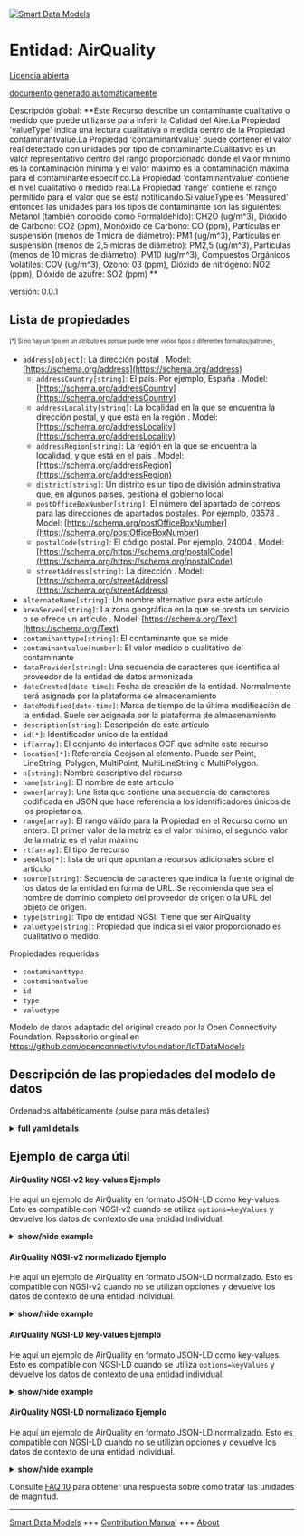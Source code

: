 <!-- 10-Header -->  
[![Smart Data Models](https://smartdatamodels.org/wp-content/uploads/2022/01/SmartDataModels_logo.png "Logo")](https://smartdatamodels.org)  
Entidad: AirQuality  
===================<!-- /10-Header -->  
<!-- 15-License -->  
[Licencia abierta](https://github.com/smart-data-models//dataModel.OCF/blob/master/AirQuality/LICENSE.md)  
[documento generado automáticamente](https://docs.google.com/presentation/d/e/2PACX-1vTs-Ng5dIAwkg91oTTUdt8ua7woBXhPnwavZ0FxgR8BsAI_Ek3C5q97Nd94HS8KhP-r_quD4H0fgyt3/pub?start=false&loop=false&delayms=3000#slide=id.gb715ace035_0_60)  
<!-- /15-License -->  
<!-- 20-Description -->  
Descripción global: **Este Recurso describe un contaminante cualitativo o medido que puede utilizarse para inferir la Calidad del Aire.La Propiedad 'valueType' indica una lectura cualitativa o medida dentro de la Propiedad contaminantvalue.La Propiedad 'contaminantvalue' puede contener el valor real detectado con unidades por tipo de contaminante.Cualitativo es un valor representativo dentro del rango proporcionado donde el valor mínimo es la contaminación mínima y el valor máximo es la contaminación máxima para el contaminante específico.La Propiedad 'contaminantvalue' contiene el nivel cualitativo o medido real.La Propiedad 'range' contiene el rango permitido para el valor que se está notificando.Si valueType es 'Measured' entonces las unidades para los tipos de contaminante son las siguientes: Metanol (también conocido como Formaldehído): CH2O (ug/m^3), Dióxido de Carbono: CO2 (ppm), Monóxido de Carbono: CO (ppm), Partículas en suspensión (menos de 1 micra de diámetro): PM1 (ug/m^3), Partículas en suspensión (menos de 2,5 micras de diámetro): PM2,5 (ug/m^3), Partículas (menos de 10 micras de diámetro): PM10 (ug/m^3), Compuestos Orgánicos Volátiles: COV (ug/m^3), Ozono: 03 (ppm), Dióxido de nitrógeno: NO2 (ppm), Dióxido de azufre: SO2 (ppm) **  
versión: 0.0.1  
<!-- /20-Description -->  
<!-- 30-PropertiesList -->  

## Lista de propiedades  

<sup><sub>[*] Si no hay un tipo en un atributo es porque puede tener varios tipos o diferentes formatos/patrones</sub></sup>.  
- `address[object]`: La dirección postal  . Model: [https://schema.org/address](https://schema.org/address)	- `addressCountry[string]`: El país. Por ejemplo, España  . Model: [https://schema.org/addressCountry](https://schema.org/addressCountry)  
	- `addressLocality[string]`: La localidad en la que se encuentra la dirección postal, y que está en la región  . Model: [https://schema.org/addressLocality](https://schema.org/addressLocality)  
	- `addressRegion[string]`: La región en la que se encuentra la localidad, y que está en el país  . Model: [https://schema.org/addressRegion](https://schema.org/addressRegion)  
	- `district[string]`: Un distrito es un tipo de división administrativa que, en algunos países, gestiona el gobierno local    
	- `postOfficeBoxNumber[string]`: El número del apartado de correos para las direcciones de apartados postales. Por ejemplo, 03578  . Model: [https://schema.org/postOfficeBoxNumber](https://schema.org/postOfficeBoxNumber)  
	- `postalCode[string]`: El código postal. Por ejemplo, 24004  . Model: [https://schema.org/https://schema.org/postalCode](https://schema.org/https://schema.org/postalCode)  
	- `streetAddress[string]`: La dirección  . Model: [https://schema.org/streetAddress](https://schema.org/streetAddress)  
- `alternateName[string]`: Un nombre alternativo para este artículo  - `areaServed[string]`: La zona geográfica en la que se presta un servicio o se ofrece un artículo  . Model: [https://schema.org/Text](https://schema.org/Text)- `contaminanttype[string]`: El contaminante que se mide  - `contaminantvalue[number]`: El valor medido o cualitativo del contaminante  - `dataProvider[string]`: Una secuencia de caracteres que identifica al proveedor de la entidad de datos armonizada  - `dateCreated[date-time]`: Fecha de creación de la entidad. Normalmente será asignada por la plataforma de almacenamiento  - `dateModified[date-time]`: Marca de tiempo de la última modificación de la entidad. Suele ser asignada por la plataforma de almacenamiento  - `description[string]`: Descripción de este artículo  - `id[*]`: Identificador único de la entidad  - `if[array]`: El conjunto de interfaces OCF que admite este recurso  - `location[*]`: Referencia Geojson al elemento. Puede ser Point, LineString, Polygon, MultiPoint, MultiLineString o MultiPolygon.  - `n[string]`: Nombre descriptivo del recurso  - `name[string]`: El nombre de este artículo  - `owner[array]`: Una lista que contiene una secuencia de caracteres codificada en JSON que hace referencia a los identificadores únicos de los propietarios.  - `range[array]`: El rango válido para la Propiedad en el Recurso como un entero. El primer valor de la matriz es el valor mínimo, el segundo valor de la matriz es el valor máximo  - `rt[array]`: El tipo de recurso  - `seeAlso[*]`: lista de uri que apuntan a recursos adicionales sobre el artículo  - `source[string]`: Secuencia de caracteres que indica la fuente original de los datos de la entidad en forma de URL. Se recomienda que sea el nombre de dominio completo del proveedor de origen o la URL del objeto de origen.  - `type[string]`: Tipo de entidad NGSI. Tiene que ser AirQuality  - `valuetype[string]`: Propiedad que indica si el valor proporcionado es cualitativo o medido.  <!-- /30-PropertiesList -->  
<!-- 35-RequiredProperties -->  
Propiedades requeridas  
- `contaminanttype`  - `contaminantvalue`  - `id`  - `type`  - `valuetype`  <!-- /35-RequiredProperties -->  
<!-- 40-RequiredProperties -->  
Modelo de datos adaptado del original creado por la Open Connectivity Foundation. Repositorio original en https://github.com/openconnectivityfoundation/IoTDataModels  
<!-- /40-RequiredProperties -->  
<!-- 50-DataModelHeader -->  
## Descripción de las propiedades del modelo de datos  
Ordenados alfabéticamente (pulse para más detalles)  
<!-- /50-DataModelHeader -->  
<!-- 60-ModelYaml -->  
<details><summary><strong>full yaml details</strong></summary>    
```yaml  
AirQuality:    
  description: 'This Resource describes a qualitative or measured contaminant that can be used to infer Air Quality.The Property ''valueType'' indicates a qualitative or measured reading within the contaminantvalue Property.The Property ''contaminantvalue'' can contain the actual sensed value with units per contaminant type.Qualitative is a representative value within the range provided where the minimum value is minimum contamination and maximum value is maximum contamination for the specific contaminant.The Property ''contaminantvalue'' contains the actual measured or qualitative level.The Property ''range'' contains the allowed range for the value that is being reported.If valueType is ''Measured'' then the units for the contaminant types are as follows: Methanol (also known as Formaldehyde): CH2O (ug/m^3), Carbon Dioxide: CO2 (ppm), Carbon Monoxide: CO (ppm), Particulate Matter (less than 1 micron in diameter): PM1 (ug/m^3), Particulate Matter (less than 2.5 microns in diameter): PM2.5 (ug/m^3), Particulate Matter (less than 10 microns in diameter): PM10 (ug/m^3), Volatile Organic Compounds: VOC (ug/m^3), Ozone: 03 (ppm), Nitrogen dioxide: NO2 (ppm), Sulphur dioxide: SO2 (ppm) '    
  properties:    
    address:    
      description: The mailing address    
      properties:    
        addressCountry:    
          description: 'The country. For example, Spain'    
          type: string    
          x-ngsi:    
            model: https://schema.org/addressCountry    
            type: Property    
        addressLocality:    
          description: 'The locality in which the street address is, and which is in the region'    
          type: string    
          x-ngsi:    
            model: https://schema.org/addressLocality    
            type: Property    
        addressRegion:    
          description: 'The region in which the locality is, and which is in the country'    
          type: string    
          x-ngsi:    
            model: https://schema.org/addressRegion    
            type: Property    
        district:    
          description: 'A district is a type of administrative division that, in some countries, is managed by the local government'    
          type: string    
          x-ngsi:    
            type: Property    
        postOfficeBoxNumber:    
          description: 'The post office box number for PO box addresses. For example, 03578'    
          type: string    
          x-ngsi:    
            model: https://schema.org/postOfficeBoxNumber    
            type: Property    
        postalCode:    
          description: 'The postal code. For example, 24004'    
          type: string    
          x-ngsi:    
            model: https://schema.org/https://schema.org/postalCode    
            type: Property    
        streetAddress:    
          description: The street address    
          type: string    
          x-ngsi:    
            model: https://schema.org/streetAddress    
            type: Property    
        streetNr:    
          description: Number identifying a specific property on a public street    
          type: string    
          x-ngsi:    
            type: Property    
      type: object    
      x-ngsi:    
        model: https://schema.org/address    
        type: Property    
    alternateName:    
      description: An alternative name for this item    
      type: string    
      x-ngsi:    
        type: Property    
    areaServed:    
      description: The geographic area where a service or offered item is provided    
      type: string    
      x-ngsi:    
        model: https://schema.org/Text    
        type: Property    
    contaminanttype:    
      description: The contaminant being measured    
      enum:    
        - CH2O    
        - CO2    
        - CO    
        - PM1    
        - PM2.5    
        - PM10    
        - VOC    
        - Smoke    
        - Odor    
        - AirPollution    
        - NO2    
        - SO2    
        - O3    
      readOnly: true    
      type: string    
      x-ngsi:    
        type: Property    
    contaminantvalue:    
      description: The measured or qualitative value for the contaminant    
      readOnly: true    
      type: number    
      x-ngsi:    
        type: Property    
    dataProvider:    
      description: A sequence of characters identifying the provider of the harmonised data entity    
      type: string    
      x-ngsi:    
        type: Property    
    dateCreated:    
      description: Entity creation timestamp. This will usually be allocated by the storage platform    
      format: date-time    
      type: string    
      x-ngsi:    
        type: Property    
    dateModified:    
      description: Timestamp of the last modification of the entity. This will usually be allocated by the storage platform    
      format: date-time    
      type: string    
      x-ngsi:    
        type: Property    
    description:    
      description: A description of this item    
      type: string    
      x-ngsi:    
        type: Property    
    id:    
      anyOf:    
        - description: Identifier format of any NGSI entity    
          maxLength: 256    
          minLength: 1    
          pattern: ^[\w\-\.\{\}\$\+\*\[\]`|~^@!,:\\]+$    
          type: string    
          x-ngsi:    
            type: Property    
        - description: Identifier format of any NGSI entity    
          format: uri    
          type: string    
          x-ngsi:    
            type: Property    
      description: Unique identifier of the entity    
      x-ngsi:    
        type: Property    
    if:    
      description: The OCF Interface set supported by this Resource    
      items:    
        enum:    
          - oic.if.s    
          - oic.if.baseline    
        type: string    
      minItems: 2    
      readOnly: true    
      type: array    
      uniqueItems: true    
      x-ngsi:    
        type: Property    
    location:    
      description: 'Geojson reference to the item. It can be Point, LineString, Polygon, MultiPoint, MultiLineString or MultiPolygon'    
      oneOf:    
        - description: Geojson reference to the item. Point    
          properties:    
            bbox:    
              items:    
                type: number    
              minItems: 4    
              type: array    
            coordinates:    
              items:    
                type: number    
              minItems: 2    
              type: array    
            type:    
              enum:    
                - Point    
              type: string    
          required:    
            - type    
            - coordinates    
          title: GeoJSON Point    
          type: object    
          x-ngsi:    
            type: GeoProperty    
        - description: Geojson reference to the item. LineString    
          properties:    
            bbox:    
              items:    
                type: number    
              minItems: 4    
              type: array    
            coordinates:    
              items:    
                items:    
                  type: number    
                minItems: 2    
                type: array    
              minItems: 2    
              type: array    
            type:    
              enum:    
                - LineString    
              type: string    
          required:    
            - type    
            - coordinates    
          title: GeoJSON LineString    
          type: object    
          x-ngsi:    
            type: GeoProperty    
        - description: Geojson reference to the item. Polygon    
          properties:    
            bbox:    
              items:    
                type: number    
              minItems: 4    
              type: array    
            coordinates:    
              items:    
                items:    
                  items:    
                    type: number    
                  minItems: 2    
                  type: array    
                minItems: 4    
                type: array    
              type: array    
            type:    
              enum:    
                - Polygon    
              type: string    
          required:    
            - type    
            - coordinates    
          title: GeoJSON Polygon    
          type: object    
          x-ngsi:    
            type: GeoProperty    
        - description: Geojson reference to the item. MultiPoint    
          properties:    
            bbox:    
              items:    
                type: number    
              minItems: 4    
              type: array    
            coordinates:    
              items:    
                items:    
                  type: number    
                minItems: 2    
                type: array    
              type: array    
            type:    
              enum:    
                - MultiPoint    
              type: string    
          required:    
            - type    
            - coordinates    
          title: GeoJSON MultiPoint    
          type: object    
          x-ngsi:    
            type: GeoProperty    
        - description: Geojson reference to the item. MultiLineString    
          properties:    
            bbox:    
              items:    
                type: number    
              minItems: 4    
              type: array    
            coordinates:    
              items:    
                items:    
                  items:    
                    type: number    
                  minItems: 2    
                  type: array    
                minItems: 2    
                type: array    
              type: array    
            type:    
              enum:    
                - MultiLineString    
              type: string    
          required:    
            - type    
            - coordinates    
          title: GeoJSON MultiLineString    
          type: object    
          x-ngsi:    
            type: GeoProperty    
        - description: Geojson reference to the item. MultiLineString    
          properties:    
            bbox:    
              items:    
                type: number    
              minItems: 4    
              type: array    
            coordinates:    
              items:    
                items:    
                  items:    
                    items:    
                      type: number    
                    minItems: 2    
                    type: array    
                  minItems: 4    
                  type: array    
                type: array    
              type: array    
            type:    
              enum:    
                - MultiPolygon    
              type: string    
          required:    
            - type    
            - coordinates    
          title: GeoJSON MultiPolygon    
          type: object    
          x-ngsi:    
            type: GeoProperty    
      x-ngsi:    
        type: GeoProperty    
    n:    
      description: Friendly name of the Resource    
      maxLength: 64    
      readOnly: true    
      type: string    
      x-ngsi:    
        type: Property    
    name:    
      description: The name of this item    
      type: string    
      x-ngsi:    
        type: Property    
    owner:    
      description: A List containing a JSON encoded sequence of characters referencing the unique Ids of the owner(s)    
      items:    
        anyOf:    
          - description: Identifier format of any NGSI entity    
            maxLength: 256    
            minLength: 1    
            pattern: ^[\w\-\.\{\}\$\+\*\[\]`|~^@!,:\\]+$    
            type: string    
            x-ngsi:    
              type: Property    
          - description: Identifier format of any NGSI entity    
            format: uri    
            type: string    
            x-ngsi:    
              type: Property    
        description: Unique identifier of the entity    
        x-ngsi:    
          type: Property    
      type: array    
      x-ngsi:    
        type: Property    
    range:    
      description: 'The valid range for the Property in the Resource as an integer. The first value in the array is the minimum value, the second value in the array is the maximum value'    
      items:    
        type: integer    
      maxItems: 2    
      minItems: 2    
      readOnly: true    
      type: array    
      x-ngsi:    
        type: Property    
    rt:    
      description: The Resource Type    
      items:    
        enum:    
          - oic.r.airquality    
        maxLength: 64    
        type: string    
      minItems: 1    
      readOnly: true    
      type: array    
      uniqueItems: true    
      x-ngsi:    
        type: Property    
    seeAlso:    
      description: list of uri pointing to additional resources about the item    
      oneOf:    
        - items:    
            format: uri    
            type: string    
          minItems: 1    
          type: array    
        - format: uri    
          type: string    
      x-ngsi:    
        type: Property    
    source:    
      description: 'A sequence of characters giving the original source of the entity data as a URL. Recommended to be the fully qualified domain name of the source provider, or the URL to the source object'    
      type: string    
      x-ngsi:    
        type: Property    
    type:    
      description: NGSI entity type. It has to be AirQuality    
      enum:    
        - AirQuality    
      type: string    
      x-ngsi:    
        type: Property    
    valuetype:    
      description: The property that indicates whether the provided value is qualitative or measured    
      enum:    
        - Qualitative    
        - Measured    
      readOnly: true    
      type: string    
      x-ngsi:    
        type: Property    
  required:    
    - contaminantvalue    
    - contaminanttype    
    - valuetype    
    - id    
    - type    
  type: object    
  x-derived-from: https://raw.githubusercontent.com/openconnectivityfoundation/IoTDataModels/master/AirQualityResURI.swagger.json    
  x-disclaimer: 'Redistribution and use in source and binary forms, with or without modification, are permitted  provided that the license conditions are met. Copyleft (c) 2022 Contributors to Smart Data Models Program'    
  x-license-url: https://github.com/smart-data-models/dataModel.OCF/blob/master/AirQuality/LICENSE.md    
  x-model-schema: https://smart-data-models.github.io/dataModel.OCF/AirQuality/schema.json    
  x-model-tags: OCF    
  x-version: 0.0.1    
```  
</details>    
<!-- /60-ModelYaml -->  
<!-- 70-MiddleNotes -->  
<!-- /70-MiddleNotes -->  
<!-- 80-Examples -->  
## Ejemplo de carga útil  
#### AirQuality NGSI-v2 key-values Ejemplo  
He aquí un ejemplo de AirQuality en formato JSON-LD como key-values. Esto es compatible con NGSI-v2 cuando se utiliza `options=keyValues` y devuelve los datos de contexto de una entidad individual.  
<details><summary><strong>show/hide example</strong></summary>    
```json  
{  
  "id": "urn:ngsi-ld:AirQuality:id:PFXO:54743602",  
  "dateCreated": "2001-08-05T08:57:06Z",  
  "dateModified": "1981-11-22T02:48:46Z",  
  "source": "Lose involve civil region expert similar visit church. Continue cultural of quite since mother. Garden outside spend wind.",  
  "name": "Reality election expert. Ball your section why strong baby. Ahead usually front price daughter. Go common draw high.",  
  "alternateName": "Party design avoid technology dinner whatever. Baby hold reduce speech. Inside great certain today want member start.",  
  "description": "Choice behavior two direction type reduce wish. Tough responsibility choice though party. Energy so development across many traditional scene trade.",  
  "dataProvider": "Challenge nothing financial about off cup. Cup movement accept professional source stock couple charge. Ready everyone decade choose news nearly sell.",  
  "owner": [  
    "urn:ngsi-ld:AirQuality:items:MMLD:94586360",  
    "urn:ngsi-ld:AirQuality:items:QUQB:11049322"  
  ],  
  "seeAlso": [  
    "urn:ngsi-ld:AirQuality:items:QRGK:95918228",  
    "urn:ngsi-ld:AirQuality:items:XRLP:04774136"  
  ],  
  "location": {  
    "type": "Point",  
    "coordinates": [  
      9.815136,  
      -92.524037  
    ]  
  },  
  "address": {  
    "streetAddress": "Couple sense senior bar imagine voice. Risk letter reduce commercial. End size building remember respond southern. Teacher friend home risk.",  
    "addressLocality": "Tough former data TV. Fact huge someone recent easy point.",  
    "addressRegion": "Guess however serious author true left always. Determine police name home start.",  
    "addressCountry": "Those either bring per. Drug event listen movie. Decide score quite today successful eye effort.",  
    "postalCode": "Night sometimes wrong candidate something media bit. Old course do heart responsibility color important.",  
    "postOfficeBoxNumber": "Network wife theory. Whether lose agreement history though."  
  },  
  "areaServed": "Another consumer upon across our. True enough year big compare among. Off financial thank reach.",  
  "rt": [  
    "oic.r.airquality",  
    "oic.r.airquality"  
  ],  
  "contaminanttype": "CH2O",  
  "valuetype": "Qualitative",  
  "contaminantvalue": {  
    "type": "Property",  
    "value": 864  
  },  
  "n": "American whole magazine truth stop whose. On traditional measure example sense peace. Would mouth relate own chair.",  
  "range": [  
    864,  
    864  
  ],  
  "if": [  
    "oic.if.s",  
    "oic.if.baseline"  
  ],  
  "type": "AirQuality"  
}  
```  
</details>  
#### AirQuality NGSI-v2 normalizado Ejemplo  
He aquí un ejemplo de AirQuality en formato JSON-LD normalizado. Esto es compatible con NGSI-v2 cuando no se utilizan opciones y devuelve los datos de contexto de una entidad individual.  
<details><summary><strong>show/hide example</strong></summary>    
```json  
{  
  "id": {  
    "type": "string",  
    "value": "urn:ngsi-ld:AirQuality:id:PFXO:54743602"  
  },  
  "dateCreated": {  
    "format": "date-time",  
    "type": "string",  
    "value": "2001-08-05T08:57:06Z"  
  },  
  "dateModified": {  
    "format": "date-time",  
    "type": "string",  
    "value": "1981-11-22T02:48:46Z"  
  },  
  "source": {  
    "type": "string",  
    "value": "Lose involve civil region expert similar visit church. Continue cultural of quite since mother. Garden outside spend wind."  
  },  
  "name": {  
    "type": "string",  
    "value": "Reality election expert. Ball your section why strong baby. Ahead usually front price daughter. Go common draw high."  
  },  
  "alternateName": {  
    "type": "string",  
    "value": "Party design avoid technology dinner whatever. Baby hold reduce speech. Inside great certain today want member start."  
  },  
  "description": {  
    "type": "string",  
    "value": "Choice behavior two direction type reduce wish. Tough responsibility choice though party. Energy so development across many traditional scene trade."  
  },  
  "dataProvider": {  
    "type": "string",  
    "value": "Challenge nothing financial about off cup. Cup movement accept professional source stock couple charge. Ready everyone decade choose news nearly sell."  
  },  
  "owner": {  
    "type": "array",  
    "value": [  
      "urn:ngsi-ld:AirQuality:items:MMLD:94586360",  
      "urn:ngsi-ld:AirQuality:items:QUQB:11049322"  
    ]  
  },  
  "seeAlso": {  
    "type": "array",  
    "value": [  
      "urn:ngsi-ld:AirQuality:items:QRGK:95918228",  
      "urn:ngsi-ld:AirQuality:items:XRLP:04774136"  
    ]  
  },  
  "location": {  
    "type": "object",  
    "value": {  
      "type": "Point",  
      "coordinates": [  
        9.815136,  
        -92.524037  
      ]  
    }  
  },  
  "address": {  
    "type": "object",  
    "value": {  
      "streetAddress": "Couple sense senior bar imagine voice. Risk letter reduce commercial. End size building remember respond southern. Teacher friend home risk.",  
      "addressLocality": "Tough former data TV. Fact huge someone recent easy point.",  
      "addressRegion": "Guess however serious author true left always. Determine police name home start.",  
      "addressCountry": "Those either bring per. Drug event listen movie. Decide score quite today successful eye effort.",  
      "postalCode": "Night sometimes wrong candidate something media bit. Old course do heart responsibility color important.",  
      "postOfficeBoxNumber": "Network wife theory. Whether lose agreement history though."  
    }  
  },  
  "areaServed": {  
    "type": "string",  
    "value": "Another consumer upon across our. True enough year big compare among. Off financial thank reach."  
  },  
  "rt": {  
    "type": "array",  
    "value": [  
      "oic.r.airquality",  
      "oic.r.airquality"  
    ]  
  },  
  "contaminanttype": {  
    "type": "string",  
    "value": "CH2O"  
  },  
  "valuetype": {  
    "type": "string",  
    "value": "Qualitative"  
  },  
  "contaminantvalue": {  
    "type": "object",  
    "value": {  
      "type": "Property",  
      "value": 864  
    }  
  },  
  "n": {  
    "type": "string",  
    "value": "American whole magazine truth stop whose. On traditional measure example sense peace. Would mouth relate own chair."  
  },  
  "range": {  
    "type": "array",  
    "value": [  
      864,  
      864  
    ]  
  },  
  "if": {  
    "type": "array",  
    "value": [  
      "oic.if.s",  
      "oic.if.baseline"  
    ]  
  },  
  "type": {  
    "type": "string",  
    "value": "AirQuality"  
  }  
}  
```  
</details>  
#### AirQuality NGSI-LD key-values Ejemplo  
He aquí un ejemplo de AirQuality en formato JSON-LD como key-values. Esto es compatible con NGSI-LD cuando se utiliza `options=keyValues` y devuelve los datos de contexto de una entidad individual.  
<details><summary><strong>show/hide example</strong></summary>    
```json  
{  
    "id": "urn:ngsi-ld:AirQuality:id:PFXO:54743602",  
    "dateCreated": "2001-08-05T08:57:06Z",  
    "dateModified": "1981-11-22T02:48:46Z",  
    "source": "Lose involve civil region expert similar visit church. Continue cultural of quite since mother. Garden outside spend wind.",  
    "name": "Reality election expert. Ball your section why strong baby. Ahead usually front price daughter. Go common draw high.",  
    "alternateName": "Party design avoid technology dinner whatever. Baby hold reduce speech. Inside great certain today want member start.",  
    "description": "Choice behavior two direction type reduce wish. Tough responsibility choice though party. Energy so development across many traditional scene trade.",  
    "dataProvider": "Challenge nothing financial about off cup. Cup movement accept professional source stock couple charge. Ready everyone decade choose news nearly sell.",  
    "owner": [  
        "urn:ngsi-ld:AirQuality:items:MMLD:94586360",  
        "urn:ngsi-ld:AirQuality:items:QUQB:11049322"  
    ],  
    "seeAlso": [  
        "urn:ngsi-ld:AirQuality:items:QRGK:95918228",  
        "urn:ngsi-ld:AirQuality:items:XRLP:04774136"  
    ],  
    "location": {  
        "type": "Point",  
        "coordinates": [  
            9.815136,  
            -92.524037  
        ]  
    },  
    "address": {  
        "streetAddress": "Couple sense senior bar imagine voice. Risk letter reduce commercial. End size building remember respond southern. Teacher friend home risk.",  
        "addressLocality": "Tough former data TV. Fact huge someone recent easy point.",  
        "addressRegion": "Guess however serious author true left always. Determine police name home start.",  
        "addressCountry": "Those either bring per. Drug event listen movie. Decide score quite today successful eye effort.",  
        "postalCode": "Night sometimes wrong candidate something media bit. Old course do heart responsibility color important.",  
        "postOfficeBoxNumber": "Network wife theory. Whether lose agreement history though."  
    },  
    "areaServed": "Another consumer upon across our. True enough year big compare among. Off financial thank reach.",  
    "rt": [  
        "oic.r.airquality",  
        "oic.r.airquality"  
    ],  
    "contaminanttype": "CH2O",  
    "valuetype": "Qualitative",  
    "contaminantvalue": {  
        "type": "Property",  
        "value": 864  
    },  
    "n": "American whole magazine truth stop whose. On traditional measure example sense peace. Would mouth relate own chair.",  
    "range": [  
        864,  
        864  
    ],  
    "if": [  
        "oic.if.s",  
        "oic.if.baseline"  
    ],  
    "type": "AirQuality",  
    "@context": [  
        "https://smartdatamodels.org/context.jsonld",  
        "https://raw.githubusercontent.com/smart-data-models/dataModel.OCF/master/context.jsonld"  
    ]  
}  
```  
</details>  
#### AirQuality NGSI-LD normalizado Ejemplo  
He aquí un ejemplo de AirQuality en formato JSON-LD normalizado. Esto es compatible con NGSI-LD cuando no se utilizan opciones y devuelve los datos de contexto de una entidad individual.  
<details><summary><strong>show/hide example</strong></summary>    
```json  
{  
    "id": "urn:ngsi-ld:AirQuality:id:LNQC:72550215",  
    "dateCreated": {  
        "type": "Property",  
        "value": {  
            "@type": "DateTime",  
            "@value": "1977-12-12T05:27:39Z"  
        }  
    },  
    "dateModified": {  
        "type": "Property",  
        "value": {  
            "@type": "DateTime",  
            "@value": "2013-02-06T05:53:44Z"  
        }  
    },  
    "source": {  
        "type": "Property",  
        "value": "Successful he may. Civil soldier well whom challenge anyone. True director bad material control but. Want entire nothing herself middle song."  
    },  
    "name": {  
        "type": "Property",  
        "value": "Finish line north particularly wait step. Child argue add."  
    },  
    "alternateName": {  
        "type": "Property",  
        "value": "Do especially world tonight remember."  
    },  
    "description": {  
        "type": "Property",  
        "value": "Film wish edge star address lose action drive. Safe may decide college. Agent everybody available party range. Owner turn baby response."  
    },  
    "dataProvider": {  
        "type": "Property",  
        "value": "Quickly boy hour indeed wish success. Police break reach able unit. Particularly painting around light lose."  
    },  
    "owner": {  
        "type": "Property",  
        "value": [  
            "urn:ngsi-ld:AirQuality:items:CBIB:33216193",  
            "urn:ngsi-ld:AirQuality:items:RJZC:40470330"  
        ]  
    },  
    "seeAlso": {  
        "type": "Property",  
        "value": [  
            "urn:ngsi-ld:AirQuality:items:IZCL:58197135"  
        ]  
    },  
    "location": {  
        "type": "Property",  
        "value": {  
            "type": "Point",  
            "coordinates": [  
                16.41076,  
                -119.319515  
            ]  
        }  
    },  
    "address": {  
        "type": "Property",  
        "value": {  
            "streetAddress": "Create policy name full. Trial care card along open investment. Individual great while knowledge.",  
            "addressLocality": "Parent school through visit property various nature. Position picture a how director.",  
            "addressRegion": "Certainly become deep. Buy image strategy. It quite edge already executive nation same. More window left real.",  
            "addressCountry": "Report picture series tough final attorney. Hold mind take myself reduce. Majority chair check magazine.",  
            "postalCode": "Enjoy professor low. Building customer loss chair management. Goal factor gun. Administration create very physical eye phone.",  
            "postOfficeBoxNumber": "Hear window pay door image stage TV. Budget second response since fill interview."  
        }  
    },  
    "areaServed": {  
        "type": "Property",  
        "value": "Case really society describe. Live responsibility knowledge goal degree station."  
    },  
    "rt": {  
        "type": "Property",  
        "value": [  
            "oic.r.airquality"  
        ]  
    },  
    "contaminanttype": {  
        "type": "Property",  
        "value": "NO2"  
    },  
    "valuetype": {  
        "type": "Property",  
        "value": "Measured"  
    },  
    "contaminantvalue": {  
        "type": "Property",  
        "value": 939  
    },  
    "n": {  
        "type": "Property",  
        "value": "Happen opportunity town religious parent social bad. Mean parent nature understand cell stuff."  
    },  
    "range": {  
        "type": "Property",  
        "value": [  
            728,  
            9  
        ]  
    },  
    "if": {  
        "type": "Property",  
        "value": [  
            "oic.if.s",  
            "oic.if.s"  
        ]  
    },  
    "type": "AirQuality",  
    "@context": [  
        "https://smartdatamodels.org/context.jsonld",  
        "https://raw.githubusercontent.com/smart-data-models/dataModel.OCF/master/context.jsonld"  
    ]  
}  
```  
</details><!-- /80-Examples -->  
<!-- 90-FooterNotes -->  
<!-- /90-FooterNotes -->  
<!-- 95-Units -->  
Consulte [FAQ 10](https://smartdatamodels.org/index.php/faqs/) para obtener una respuesta sobre cómo tratar las unidades de magnitud.  
<!-- /95-Units -->  
<!-- 97-LastFooter -->  
---  
[Smart Data Models](https://smartdatamodels.org) +++ [Contribution Manual](https://bit.ly/contribution_manual) +++ [About](https://bit.ly/Introduction_SDM)<!-- /97-LastFooter -->  
